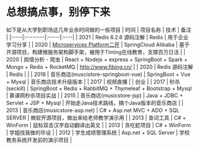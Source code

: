 # 总想搞点事，别停下来
如下是从大学到职场这几年业余时间做的一些项目
| 时间 | 项目名称 | 技术 | 备注 |
|:----|:--------|:-----|:----|
| 2021 | Redis 6.2.6 源码注解 | Redis | 用于企业学习分享 |
| 2020 | [Microservices Platform二开](https://github.com/zhonghuasheng/microservices-platform) | SpringCloud Alibaba | 基于开源项目，构建微服务架构脚手架，被用于Timing在线教育，支撑百万日活 |
| 2020 | 舆情分析 - 爬虫 | React + Nodejs + express + SpringBoot + Spark + Mongo + Redis + RocketMQ | http://www.fibing.cn/ |
| 2020 | Redis 源码注解 | Redis | |
| 2018 | 音乐商店(muscistore-springboot-vue) | SpringBoot + Vue + Mysql | 音乐商店技术升级版本 |
| 2017 | 视频直播 |  | 创业 |
| 2017 | 秒杀(seckill) | SpringBoot + Redis + RabbitMQ + Thymeleaf + Bootstrap + Mysql | 慕课网秒杀项目实战 |
| 2015 | 音乐商店(musicstore-jsp) | Java + JDBC + Servlet + JSP + Mysql | 开始走Java技术路线，搞个Java版本的音乐商店 |
| 2013 | 音乐商店(musicstore-asp.net) | C# + Asp.net MVC + ADO + SQL SERVER | 微软开源项目，做出来给老师教学演示用 |
| 2013 | 查词工具 | C# + WinForm | 鼠标双击汉字自动翻译出英文 |
| 2013 | 贪吃蛇项目 | C# + WinForm | 学姐找我做的毕设 |
| 2012 | 学生成绩管理系统 | Asp.net + SQL Server | 学校教务系统开发前的演示项目 |
